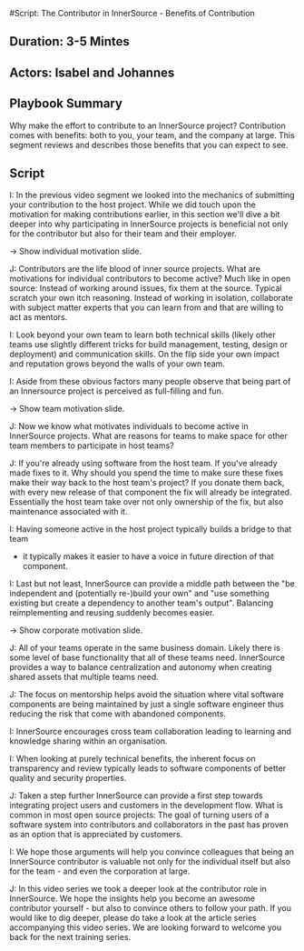 #Script: The Contributor in InnerSource - Benefits of Contribution

## Duration: 3-5 Mintes

## Actors: Isabel and Johannes

## Playbook Summary

Why make the effort to contribute to an InnerSource project?  Contribution comes with benefits: both to you, your team, and the company at large.  This segment reviews and describes those benefits that you can expect to see.

## Script

I: In the previous video segment we looked into the mechanics of submitting your
contribution to the host project. While we did touch upon the motivation for
making contributions earlier, in this section we'll dive a bit deeper into why
participating in InnerSource projects is beneficial not only for the contributor
but also for their team and their employer.


-> Show individual motivation slide.

J: Contributors are the life blood of inner source projects. What are
motivations for individual contributors to become active?  Much like in open
source: Instead of working around issues, fix them at the source. Typical
scratch your own itch reasoning.  Instead of working in isolation, collaborate
with subject matter experts that you can learn from and that are willing to act
as mentors.

I: Look beyond your own team to learn both technical skills (likely other teams
use slightly different tricks for build management, testing, design or
deployment) and communication skills. On the flip side your own impact and
reputation grows beyond the walls of your own team. 

I: Aside from these obvious factors many people observe that being part of an
Innersource project is perceived as full-filling and fun.


-> Show team motivation slide.

J: Now we know what motivates individuals to become active in InnerSource projects.
What are reasons for teams to make space for other team members to participate
in host teams?

J: If you're already using software from the host team. If you've already made
fixes to it. Why should you spend the time to make sure these fixes make their
way back to the host team's project? If you donate them back, with every new
release of that component the fix will already be integrated. Essentially the
host team take over not only ownership of the fix, but also maintenance
associated with it.

I: Having someone active in the host project typically builds a bridge to that team
- it typically makes it easier to have a voice in future direction of that
component.

I: Last but not least, InnerSource can provide a middle path between the "be
independent and (potentially re-)build your own" and "use something existing but
create a dependency to another team's output". Balancing reimplementing and
reusing suddenly becomes easier.


-> Show corporate motivation slide.

J: All of your teams operate in the same business domain. Likely there is some
level of base functionality that all of these teams need. InnerSource provides a
way to balance centralization and autonomy when creating shared assets that
multiple teams need.

J: The focus on mentorship helps avoid the situation where vital software
components are being maintained by just a single software engineer thus reducing
the risk that come with abandoned components.

I: InnerSource encourages cross team collaboration leading to learning and
knowledge sharing within an organisation.

I: When looking at purely technical benefits, the inherent focus on transparency
and review typically leads to software components of better quality and security
properties.

J: Taken a step further InnerSource can provide a first step towards integrating
project users and customers in the development flow. What is common in most open
source projects: The goal of turning users of a software system into
contributors and collaborators in the past has proven as an option that is
appreciated by customers.

I: We hope those arguments will help you convince colleagues that being an
InnerSource contributor is valuable not only for the individual itself but also
for the team - and even the corporation at large.

J: In this video series we took a deeper look at the contributor role in
InnerSource. We hope the insights help you become an awesome contributor
yourself - but also to convince others to follow your path. If you would like to
dig deeper, please do take a look at the article series accompanying this video
series. We are looking forward to welcome you back for the next training series.

